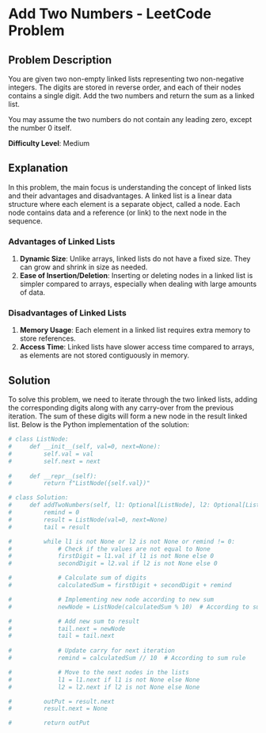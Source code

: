 # Add Two Numbers - LeetCode Problem

## Problem Description

You are given two non-empty linked lists representing two non-negative integers. The digits are stored in reverse order, and each of their nodes contains a single digit. Add the two numbers and return the sum as a linked list.

You may assume the two numbers do not contain any leading zero, except the number 0 itself.

**Difficulty Level**: Medium

## Explanation

In this problem, the main focus is understanding the concept of linked lists and their advantages and disadvantages. A linked list is a linear data structure where each element is a separate object, called a node. Each node contains data and a reference (or link) to the next node in the sequence.

### Advantages of Linked Lists

1. **Dynamic Size**: Unlike arrays, linked lists do not have a fixed size. They can grow and shrink in size as needed.
2. **Ease of Insertion/Deletion**: Inserting or deleting nodes in a linked list is simpler compared to arrays, especially when dealing with large amounts of data.

### Disadvantages of Linked Lists

1. **Memory Usage**: Each element in a linked list requires extra memory to store references.
2. **Access Time**: Linked lists have slower access time compared to arrays, as elements are not stored contiguously in memory.

## Solution

To solve this problem, we need to iterate through the two linked lists, adding the corresponding digits along with any carry-over from the previous iteration. The sum of these digits will form a new node in the result linked list. Below is the Python implementation of the solution:

```python
# class ListNode:
#     def __init__(self, val=0, next=None):
#         self.val = val
#         self.next = next
    
#     def __repr__(self):
#         return f"ListNode({self.val})"

# class Solution:
#     def addTwoNumbers(self, l1: Optional[ListNode], l2: Optional[ListNode]) -> Optional[ListNode]:
#         remind = 0
#         result = ListNode(val=0, next=None)
#         tail = result

#         while l1 is not None or l2 is not None or remind != 0:
#             # Check if the values are not equal to None
#             firstDigit = l1.val if l1 is not None else 0
#             secondDigit = l2.val if l2 is not None else 0

#             # Calculate sum of digits
#             calculatedSum = firstDigit + secondDigit + remind

#             # Implementing new node according to new sum
#             newNode = ListNode(calculatedSum % 10)  # According to sum rule

#             # Add new sum to result
#             tail.next = newNode
#             tail = tail.next
            
#             # Update carry for next iteration
#             remind = calculatedSum // 10  # According to sum rule

#             # Move to the next nodes in the lists
#             l1 = l1.next if l1 is not None else None
#             l2 = l2.next if l2 is not None else None

#         outPut = result.next
#         result.next = None

#         return outPut
